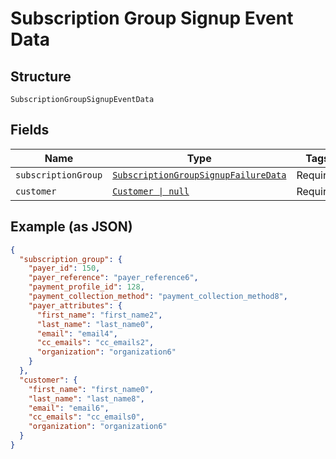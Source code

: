 
# Subscription Group Signup Event Data

## Structure

`SubscriptionGroupSignupEventData`

## Fields

| Name | Type | Tags | Description |
|  --- | --- | --- | --- |
| `subscriptionGroup` | [`SubscriptionGroupSignupFailureData`](../../doc/models/subscription-group-signup-failure-data.md) | Required | - |
| `customer` | [`Customer \| null`](../../doc/models/customer.md) | Required | - |

## Example (as JSON)

```json
{
  "subscription_group": {
    "payer_id": 150,
    "payer_reference": "payer_reference6",
    "payment_profile_id": 128,
    "payment_collection_method": "payment_collection_method8",
    "payer_attributes": {
      "first_name": "first_name2",
      "last_name": "last_name0",
      "email": "email4",
      "cc_emails": "cc_emails2",
      "organization": "organization6"
    }
  },
  "customer": {
    "first_name": "first_name0",
    "last_name": "last_name8",
    "email": "email6",
    "cc_emails": "cc_emails0",
    "organization": "organization6"
  }
}
```

